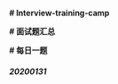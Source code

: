 **# Interview-training-camp**

**# 面试题汇总**

**# 每日一题**

##### 20200131

[1]: http://www.cnblogs.com/21summer/
